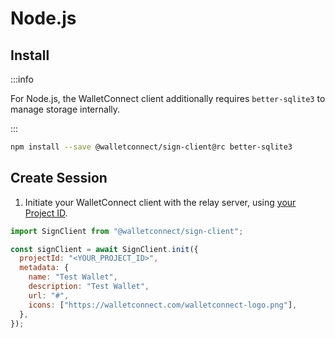 # Node.js

## Install

:::info

For Node.js, the WalletConnect client additionally requires `better-sqlite3` to manage storage internally.

:::

```bash npm2yarn
npm install --save @walletconnect/sign-client@rc better-sqlite3
```

## Create Session

1. Initiate your WalletConnect client with the relay server, using [your Project ID](../../advanced/api-reference/project-id.md).

```javascript
import SignClient from "@walletconnect/sign-client";

const signClient = await SignClient.init({
  projectId: "<YOUR_PROJECT_ID>",
  metadata: {
    name: "Test Wallet",
    description: "Test Wallet",
    url: "#",
    icons: ["https://walletconnect.com/walletconnect-logo.png"],
  },
});
```
